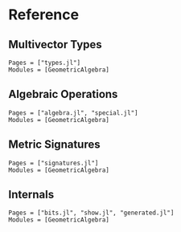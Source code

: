 # Reference

## Multivector Types

```@autodocs
Pages = ["types.jl"]
Modules = [GeometricAlgebra]
```

## Algebraic Operations

```@autodocs
Pages = ["algebra.jl", "special.jl"]
Modules = [GeometricAlgebra]
```

## Metric Signatures

```@autodocs
Pages = ["signatures.jl"]
Modules = [GeometricAlgebra]
```

## Internals

```@autodocs
Pages = ["bits.jl", "show.jl", "generated.jl"]
Modules = [GeometricAlgebra]
```

